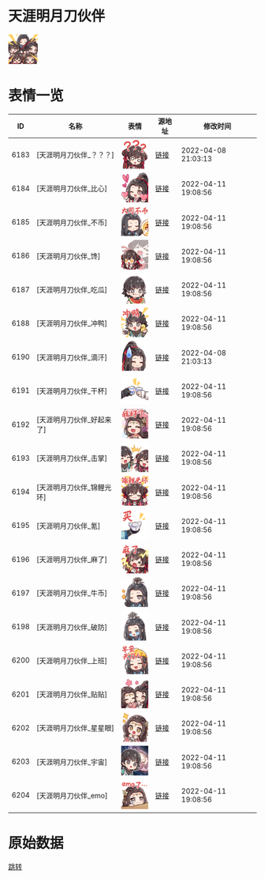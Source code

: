 # 天涯明月刀伙伴

<img src="./cover.png" height="60" alt="cover" />

# 表情一览

|ID|名称|表情|源地址|修改时间|
|----|----|----|----|----|
|6183|[天涯明月刀伙伴_？？？]|<img src="./pic/006183_%5B天涯明月刀伙伴_？？？%5D.png" height="60" alt="？？？"/>|[链接](http://i0.hdslb.com/bfs/emote/6b7815e08667c6fd7905b7c640c5b46b2bc4dec0.png)|2022-04-08 21:03:13|
|6184|[天涯明月刀伙伴_比心]|<img src="./pic/006184_%5B天涯明月刀伙伴_比心%5D.png" height="60" alt="比心"/>|[链接](http://i0.hdslb.com/bfs/emote/7e4af0d0939484bebb7b0bc8f4f8e059954eaebd.png)|2022-04-11 19:08:56|
|6185|[天涯明月刀伙伴_不币]|<img src="./pic/006185_%5B天涯明月刀伙伴_不币%5D.png" height="60" alt="不币"/>|[链接](http://i0.hdslb.com/bfs/emote/f8bcbf23ba196b40f39aeacfc9037e8724e3a7d5.png)|2022-04-11 19:08:56|
|6186|[天涯明月刀伙伴_馋]|<img src="./pic/006186_%5B天涯明月刀伙伴_馋%5D.png" height="60" alt="馋"/>|[链接](http://i0.hdslb.com/bfs/emote/0467b117ad55f21d2b13b8230dc28bc06039d842.png)|2022-04-11 19:08:56|
|6187|[天涯明月刀伙伴_吃瓜]|<img src="./pic/006187_%5B天涯明月刀伙伴_吃瓜%5D.png" height="60" alt="吃瓜"/>|[链接](http://i0.hdslb.com/bfs/emote/9860f5367a6a3a8f56da76d3a59adb961de8060c.png)|2022-04-11 19:08:56|
|6188|[天涯明月刀伙伴_冲鸭]|<img src="./pic/006188_%5B天涯明月刀伙伴_冲鸭%5D.png" height="60" alt="冲鸭"/>|[链接](http://i0.hdslb.com/bfs/emote/81ee1236914d7362bdf005c5d26b7a3453820201.png)|2022-04-11 19:08:56|
|6190|[天涯明月刀伙伴_滴汗]|<img src="./pic/006190_%5B天涯明月刀伙伴_滴汗%5D.png" height="60" alt="滴汗"/>|[链接](http://i0.hdslb.com/bfs/emote/5a1b1e5a0f1488ab89ed6ee4b8d13501264b99cd.png)|2022-04-08 21:03:13|
|6191|[天涯明月刀伙伴_干杯]|<img src="./pic/006191_%5B天涯明月刀伙伴_干杯%5D.png" height="60" alt="干杯"/>|[链接](http://i0.hdslb.com/bfs/emote/2fb3bfd0261af534bd78fc7333ba4481740fe69c.png)|2022-04-11 19:08:56|
|6192|[天涯明月刀伙伴_好起来了]|<img src="./pic/006192_%5B天涯明月刀伙伴_好起来了%5D.png" height="60" alt="好起来了"/>|[链接](http://i0.hdslb.com/bfs/emote/5a8192def39c5cf009ad624169ebc2d560b2c899.png)|2022-04-11 19:08:56|
|6193|[天涯明月刀伙伴_击掌]|<img src="./pic/006193_%5B天涯明月刀伙伴_击掌%5D.png" height="60" alt="击掌"/>|[链接](http://i0.hdslb.com/bfs/emote/b8eb69e071a7071aef2cf0c0b1ef1a201aaefa51.png)|2022-04-11 19:08:56|
|6194|[天涯明月刀伙伴_锦鲤光环]|<img src="./pic/006194_%5B天涯明月刀伙伴_锦鲤光环%5D.png" height="60" alt="锦鲤光环"/>|[链接](http://i0.hdslb.com/bfs/emote/02129e557b9f70d09c325f01b689714ef98e83fc.png)|2022-04-11 19:08:56|
|6195|[天涯明月刀伙伴_氪]|<img src="./pic/006195_%5B天涯明月刀伙伴_氪%5D.png" height="60" alt="氪"/>|[链接](http://i0.hdslb.com/bfs/emote/cdb9933b5e50376000330af7fe4dc28879e4539c.png)|2022-04-11 19:08:56|
|6196|[天涯明月刀伙伴_麻了]|<img src="./pic/006196_%5B天涯明月刀伙伴_麻了%5D.png" height="60" alt="麻了"/>|[链接](http://i0.hdslb.com/bfs/emote/86be7d6f7883ba8f207fbc96a699b2717cc15611.png)|2022-04-11 19:08:56|
|6197|[天涯明月刀伙伴_牛币]|<img src="./pic/006197_%5B天涯明月刀伙伴_牛币%5D.png" height="60" alt="牛币"/>|[链接](http://i0.hdslb.com/bfs/emote/48d32f1f7f5edc315992cfc5238a3fe6887fcb5f.png)|2022-04-11 19:08:56|
|6198|[天涯明月刀伙伴_破防]|<img src="./pic/006198_%5B天涯明月刀伙伴_破防%5D.png" height="60" alt="破防"/>|[链接](http://i0.hdslb.com/bfs/emote/95bc72b544f80969c1d4b5addeb26701bdd95252.png)|2022-04-11 19:08:56|
|6200|[天涯明月刀伙伴_上班]|<img src="./pic/006200_%5B天涯明月刀伙伴_上班%5D.png" height="60" alt="上班"/>|[链接](http://i0.hdslb.com/bfs/emote/1d206ad102f1d933f16e52924114b6ccf8871a5b.png)|2022-04-11 19:08:56|
|6201|[天涯明月刀伙伴_贴贴]|<img src="./pic/006201_%5B天涯明月刀伙伴_贴贴%5D.png" height="60" alt="贴贴"/>|[链接](http://i0.hdslb.com/bfs/emote/177a78f55144a51ac52a184162c04ca4b03574b4.png)|2022-04-11 19:08:56|
|6202|[天涯明月刀伙伴_星星眼]|<img src="./pic/006202_%5B天涯明月刀伙伴_星星眼%5D.png" height="60" alt="星星眼"/>|[链接](http://i0.hdslb.com/bfs/emote/49cdf953fdb5a8ce4e3b695c52b095efc388945c.png)|2022-04-11 19:08:56|
|6203|[天涯明月刀伙伴_宇宙]|<img src="./pic/006203_%5B天涯明月刀伙伴_宇宙%5D.png" height="60" alt="宇宙"/>|[链接](http://i0.hdslb.com/bfs/emote/0b5def23161838315ca0b2c16d72bcb442bc2365.png)|2022-04-11 19:08:56|
|6204|[天涯明月刀伙伴_emo]|<img src="./pic/006204_%5B天涯明月刀伙伴_emo%5D.png" height="60" alt="emo"/>|[链接](http://i0.hdslb.com/bfs/emote/8b0cf44f7311445e1590391c7a091a664bad353b.png)|2022-04-11 19:08:56|

# 原始数据

[跳转](./raw.json)

